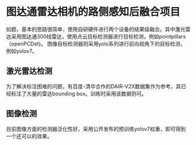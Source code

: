 # 图达通雷达相机的路侧感知后融合项目
如题，基本的思路很简单，使用自研硬件进行两个设备的结果级融合。其中激光雷达采用图达通300线雷达，使用点云目标检测器进行目标检测，例如pointpillars（openPCDet)。
图像目标检测器则采用yolo系列进行前向视角下的目标检测，例如yolov7。

## 激光雷达检测
为了解决标注困难的问题，有百度-清华合作的DAIR-V2X数据集作为参考，其已经标注了大量的雷达bounding box。训练时采用该数据则可。

## 图像检测
目前图像方面的检测器泛化性好，采用公开发布的预训练yolov7权重，即可得到一个还可以的效果。
